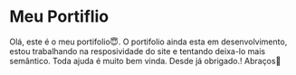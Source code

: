 # Meu Portiflio
Olá, este é o meu portifolio😇. O portifolio ainda esta em desenvolvimento, estou trabalhando na resposividade do site e tentando deixa-lo mais semântico. Toda ajuda é muito bem vinda.
Desde já obrigado.! Abraços🙏
